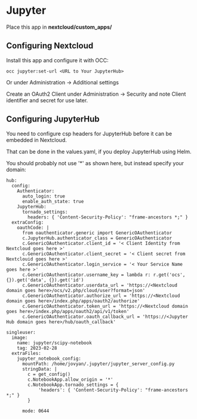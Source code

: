 <!--
SPDX-FileCopyrightText: Mikael Nordin <kano@sunet.se>
SPDX-License-Identifier: CC0-1.0
-->

# Jupyter
Place this app in **nextcloud/custom_apps/**

## Configuring Nextcloud
Install this app and configure it with OCC:
```
occ jupyter:set-url <URL to Your JupyterHub>
```
Or under Administration -> Additional settings

Create an OAuth2 Client under Administration -> Security and note Client identifier and secret for use later. 

## Configuring JupyterHub
You need to configure csp headers for JupyterHub before it can be embedded in Nextcloud.

That can be done in the values.yaml, if you deploy JupyterHub using Helm.

You should probably not use '*' as shown here, but instead specify your domain:

```
hub:
  config:
    Authenticator:
      auto_login: true
      enable_auth_state: true
    JupyterHub:
      tornado_settings:
        headers: { 'Content-Security-Policy': "frame-ancestors *;" }
  extraConfig:
    oauthCode: |
      from oauthenticator.generic import GenericOAuthenticator
      c.JupyterHub.authenticator_class = GenericOAuthenticator
      c.GenericOAuthenticator.client_id = '< Client Identity from Nextcloud goes here >'
      c.GenericOAuthenticator.client_secret = '< Client secret from Nextclouid goes here >'
      c.GenericOAuthenticator.login_service = '< Your Service Name goes here >'
      c.GenericOAuthenticator.username_key = lambda r: r.get('ocs', {}).get('data', {}).get('id')
      c.GenericOAuthenticator.userdata_url = 'https://<Nextcloud domain goes here>/ocs/v2.php/cloud/user?format=json'
      c.GenericOAuthenticator.authorize_url = 'https://<Nextcloud domain goes here>/index.php/apps/oauth2/authorize'
      c.GenericOAuthenticator.token_url = 'https://<Nextcloud domain goes here>/index.php/apps/oauth2/api/v1/token'
      c.GenericOAuthenticator.oauth_callback_url = 'https://<Jupyter Hub domain goes here>/hub/oauth_callback'

singleuser:
  image:
    name: jupyter/scipy-notebook
    tag: 2023-02-28
  extraFiles:
    jupyter_notebook_config:
      mountPath: /home/jovyan/.jupyter/jupyter_server_config.py
      stringData: |
        c = get_config()
        c.NotebookApp.allow_origin = '*'
        c.NotebookApp.tornado_settings = {
            'headers': { 'Content-Security-Policy': "frame-ancestors *;" }
        }

      mode: 0644
```
